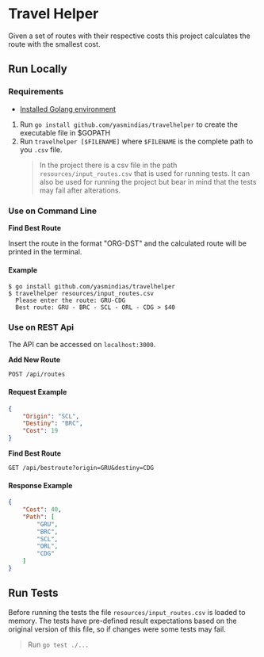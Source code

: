 # Travel Helper #
Given a set of routes with their respective costs this project calculates the route with the smallest cost.

## Run Locally
### Requirements
- [Installed Golang environment](https://golang.org/doc/install)

1. Run `go install github.com/yasmindias/travelhelper` to create the executable file in $GOPATH
2. Run `travelhelper [$FILENAME]` where `$FILENAME` is the complete path to you `.csv` file.
    > In the project there is a csv file in the path `resources/input_routes.csv` that is used for running tests. It can also be used for running the project but bear in mind that the tests may fail after alterations.


### Use on Command Line
**Find Best Route**

Insert the route in the format "ORG-DST" and the calculated route will be printed in the terminal.

#### Example

```shell
$ go install github.com/yasmindias/travelhelper             
$ travelhelper resources/input_routes.csv               
  Please enter the route: GRU-CDG
  Best route: GRU - BRC - SCL - ORL - CDG > $40
```


### Use on REST Api
The API can be accessed on `localhost:3000`.

**Add New Route**

`POST /api/routes`

#### Request Example
```json
{
    "Origin": "SCL",
    "Destiny": "BRC",
    "Cost": 19
}
```

**Find Best Route**

`GET /api/bestroute?origin=GRU&destiny=CDG`

#### Response Example
```json
{
    "Cost": 40,
    "Path": [
        "GRU",
        "BRC",
        "SCL",
        "ORL",
        "CDG"
    ]
}
```

## Run Tests

Before running the tests the file `resources/input_routes.csv` is loaded to memory. The tests have pre-defined result expectations based on the original version of this file, so if changes were some tests may fail.

> Run `go test ./...`
